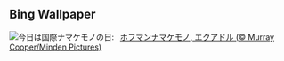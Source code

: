 ## Bing Wallpaper
![](https://www.bing.com/th?id=OHR.HoffmansSloth_JA-JP1255329003_UHD.jpg&w=1000)今日は国際ナマケモノの日:&nbsp;&ensp;[ホフマンナマケモノ, エクアドル (© Murray Cooper/Minden Pictures)](https://www.bing.com/th?id=OHR.HoffmansSloth_JA-JP1255329003_UHD.jpg)
<br><br/>
